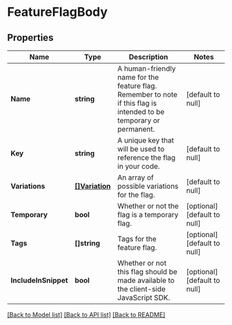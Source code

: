# FeatureFlagBody

## Properties
Name | Type | Description | Notes
------------ | ------------- | ------------- | -------------
**Name** | **string** | A human-friendly name for the feature flag. Remember to note if this flag is intended to be temporary or permanent. | [default to null]
**Key** | **string** | A unique key that will be used to reference the flag in your code. | [default to null]
**Variations** | [**[]Variation**](Variation.md) | An array of possible variations for the flag. | [default to null]
**Temporary** | **bool** | Whether or not the flag is a temporary flag. | [optional] [default to null]
**Tags** | **[]string** | Tags for the feature flag. | [optional] [default to null]
**IncludeInSnippet** | **bool** | Whether or not this flag should be made available to the client-side JavaScript SDK. | [optional] [default to null]

[[Back to Model list]](../README.md#documentation-for-models) [[Back to API list]](../README.md#documentation-for-api-endpoints) [[Back to README]](../README.md)


